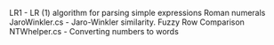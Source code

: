 LR1 - LR (1) algorithm for parsing simple expressions Roman numerals
JaroWinkler.cs - Jaro-Winkler similarity. Fuzzy Row Comparison
NTWhelper.cs - Converting numbers to words